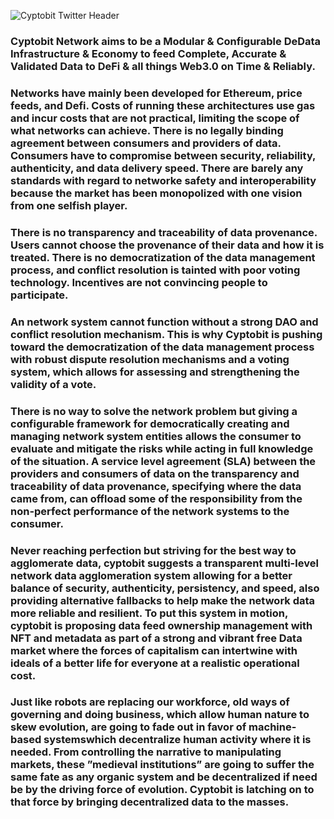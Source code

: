 
![Cyptobit Twitter Header ](https://user-images.githubusercontent.com/116393176/197295203-4efdefbd-2b12-40e0-99ff-d13eab774f6a.png)



### Cyptobit Network aims to be a Modular & Configurable DeData Infrastructure & Economy to feed Complete, Accurate & Validated Data to DeFi & all things Web3.0 on Time & Reliably.

### Networks have mainly been developed for Ethereum, price feeds, and Defi. Costs of running these architectures use gas and incur costs that are not practical, limiting the scope of what networks can achieve. There is no legally binding agreement between consumers and providers of data. Consumers have to compromise between security, reliability, authenticity, and data delivery speed. There are barely any standards with regard to networke safety and interoperability because the market has been monopolized with one vision from one selfish player.

### There is no transparency and traceability of data provenance. Users cannot choose the provenance of their data and how it is treated. There is no democratization of the data management process, and conflict resolution is tainted with poor voting technology. Incentives are not convincing people to participate.

### An network system cannot function without a strong DAO and conflict resolution mechanism. This is why Cyptobit is pushing toward the democratization of the data management process with robust dispute resolution mechanisms and a voting system, which allows for assessing and strengthening the validity of a vote.

### There is no way to solve the network problem but giving a configurable framework for democratically creating and managing network system entities allows the consumer to evaluate and mitigate the risks while acting in full knowledge of the situation. A service level agreement (SLA) between the providers and consumers of data on the transparency and traceability of data provenance, specifying where the data came from, can offload some of the responsibility from the non-perfect performance of the network systems to the consumer. 

### Never reaching perfection but striving for the best way to agglomerate data, cyptobit suggests a transparent multi-level network data agglomeration system allowing for a better balance of security, authenticity, persistency, and speed, also providing alternative fallbacks to help make the network data more reliable and resilient. To put this system in motion, cyptobit is proposing data feed ownership management with NFT and metadata as part of a strong and vibrant free Data market where the forces of capitalism can intertwine with ideals of a better life for everyone at a realistic operational cost.

### Just like robots are replacing our workforce, old ways of governing and doing business, which allow human nature to skew evolution, are going to fade out in favor of machine-based systemswhich decentralize human activity where it is needed. From controlling the narrative to manipulating markets, these ”medieval institutions” are going to suffer the same fate as any organic system and be decentralized if need be by the driving force of evolution. Cyptobit is latching on to that force by bringing decentralized data to the masses.
